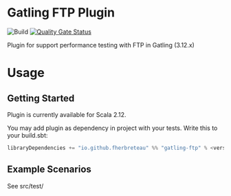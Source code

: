 # Gatling FTP Plugin
![Build](https://github.com/fherbreteau/gatling-ftp/actions/workflows/maven.yml/badge.svg)
[![Quality Gate Status](https://sonarcloud.io/api/project_badges/measure?project=fherbreteau_gatling-ftp&metric=alert_status)](https://sonarcloud.io/summary/new_code?id=fherbreteau_gatling-ftp)

Plugin for support performance testing with FTP in Gatling (3.12.x)

# Usage

## Getting Started
Plugin is currently available for Scala 2.12.

You may add plugin as dependency in project with your tests. Write this to your build.sbt:

``` scala
libraryDependencies += "io.github.fherbreteau" %% "gatling-ftp" % <version> % Test
``` 

## Example Scenarios

See src/test/
